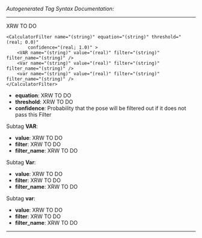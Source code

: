 _Autogenerated Tag Syntax Documentation:_

---
XRW TO DO

```
<CalculatorFilter name="(string)" equation="(string)" threshold="(real; 0.0)"
        confidence="(real; 1.0)" >
    <VAR name="(string)" value="(real)" filter="(string)" filter_name="(string)" />
    <Var name="(string)" value="(real)" filter="(string)" filter_name="(string)" />
    <var name="(string)" value="(real)" filter="(string)" filter_name="(string)" />
</CalculatorFilter>
```

-   **equation**: XRW TO DO
-   **threshold**: XRW TO DO
-   **confidence**: Probability that the pose will be filtered out if it does not pass this Filter


Subtag **VAR**:   

-   **value**: XRW TO DO
-   **filter**: XRW TO DO
-   **filter_name**: XRW TO DO

Subtag **Var**:   

-   **value**: XRW TO DO
-   **filter**: XRW TO DO
-   **filter_name**: XRW TO DO

Subtag **var**:   

-   **value**: XRW TO DO
-   **filter**: XRW TO DO
-   **filter_name**: XRW TO DO

---
